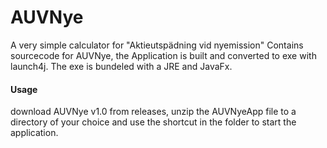 # AUVNye
A very simple calculator for "Aktieutspädning vid nyemission"
Contains sourcecode for AUVNye, the Application is built and converted to exe with launch4j.
The exe is bundeled with a JRE and JavaFx.
#### Usage
download AUVNye v1.0 from releases, unzip the AUVNyeApp file to a directory of your choice and use the shortcut in the folder to start the application.
